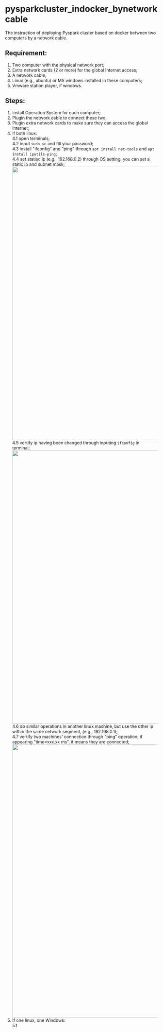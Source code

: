 # pysparkcluster_indocker_bynetworkcable
The instruction of deploying Pyspark cluster based on docker between two computers by a network cable.

## Requirement:
  1. Two computer with the physical network port;
  2. Extra network cards (2 or more) for the global Internet access;
  3. A network cable;
  4. Linux (e.g., ubuntu) or MS windows installed in these computers;
  5. Vmware station player, if windows.

## Steps:
  1. Install Operation System for each computer;
  2. Plugin the network cable to connect these two;
  3. Plugin extra network cards to make sure they can access the global Internet;
  4. If both linux: \
    4.1 open terminals; \
    4.2 input `sudo su` and fill your password; \
    4.3 install "ifconfig" and "ping" through `apt install net-tools` and `apt install iputils-ping`; \
    4.4 set statisc ip (e.g., 192.168.0.2) through OS setting, you can set a static ip and subnet mask; \
    <div align=center><img src="https://user-images.githubusercontent.com/43268820/165883798-6757ffd0-5c53-4cd3-9226-be1ea972f6f2.png" width="900"></div>
    4.5 vertify ip having been changed through inputing `ifconfig` in terminal; \
    <div align=center><img src="https://user-images.githubusercontent.com/43268820/165884245-72365f1e-7235-4797-a985-b38227c6e086.png" width="900"></div>
    4.6 do similar operations in another linux machine, but use the other ip within the same network segment, (e.g., 192.168.0.1); \
    4.7 vertify two machines' connection through "ping" operation; if appearing "time=xxx.xx ms", it means they are connected; \
    <div align=center><img src="https://user-images.githubusercontent.com/43268820/165884601-7d5839a2-0081-437e-bf2d-0d04134efd49.png" width="900"></div>
 5. If one linux, one Windows: \
    5.1




      


